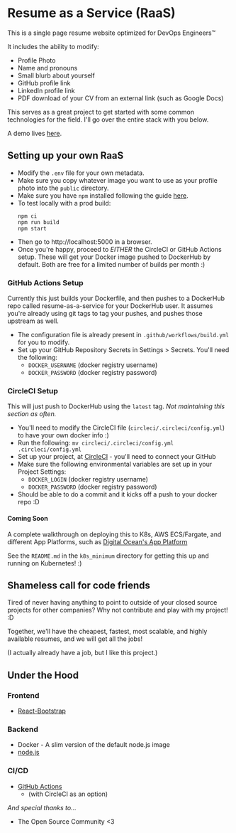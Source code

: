 Resume as a Service (RaaS)
=====================
This is a single page resume website optimized for DevOps Engineers&trade;

It includes the ability to modify:
* Profile Photo
* Name and pronouns
* Small blurb about yourself
* GitHub profile link
* LinkedIn profile link
* PDF download of your CV from an external link (such as Google Docs)

This serves as a great project to get started with some common technologies for
the field. I'll go over the entire stack with you below.

A demo lives [here](https://jessebot.io).

Setting up your own RaaS
-------------------------
* Modify the `.env` file for your own metadata.
* Make sure you copy whatever image you want to use as your profile photo into 
  the `public` directory.
* Make sure you have `npm` installed following the guide [here](https://docs.npmjs.com/cli/v7/configuring-npm/install).
* To test locally with a prod build:
  ```
  npm ci
  npm run build
  npm start
  ```
* Then go to http://localhost:5000 in a browser.
* Once you're happy, proceed to *EITHER* the CircleCI or GitHub Actions setup.
  These will get your Docker image pushed to DockerHub by default. Both are
  free for a limited number of builds per month :)

### GitHub Actions Setup
Currently this just builds your Dockerfile, and then pushes to a DockerHub repo called resume-as-a-service for your DockerHub user. It assumes you're already using git tags to tag your pushes, and pushes those upstream as well.

* The configuration file is already present in `.github/workflows/build.yml` for you to modify.
* Set up your GitHub Repository Secrets in Settings > Secrets. You'll need the following: 
  * `DOCKER_USERNAME` (docker registry username)
  * `DOCKER_PASSWORD` (docker registry password)

### CircleCI Setup
This will just push to DockerHub using the `latest` tag.
*Not maintaining this section as often.*

* You'll need to modify the CircleCI file (`circleci/.circleci/config.yml`) to have your own docker info :)
* Run the following: `mv circleci/.circleci/config.yml .circleci/config.yml`
* Set up your project, at [CircleCI](https://app.circleci.com/) - you'll need to connect your GitHub
* Make sure the following environmental variables are set up in your Project Settings:
  * `DOCKER_LOGIN` (docker registry username)
  * `DOCKER_PASSWORD` (docker registry password)
* Should be able to do a commit and it kicks off a push to your docker repo :D

#### Coming Soon
A complete walkthrough on deploying this to K8s, AWS ECS/Fargate, and different App Platforms, such as [Digital Ocean's App Platform](https://www.digitalocean.com/products/app-platform/)

See the `README.md` in the `k8s_minimum` directory for getting this up and
running on Kubernetes! :)

Shameless call for code friends
-------------------------------
Tired of never having anything to point to
outside of your closed source projects for other companies? Why not contribute 
and play with my project! :D

Together, we'll have the cheapest, fastest, most scalable, and highly available
resumes, and we will get all the jobs!

(I actually already have a job, but I like this project.)

Under the Hood
--------------

### Frontend
* [React-Bootstrap](https://react-bootstrap.github.io/)

### Backend
* Docker - A slim version of the default node.js image
* [node.js](https://nodejs.org/en/)

### CI/CD
* [GitHub Actions](https://github.com/features/actions)
  * (with CircleCI as an option)

_And special thanks to..._
* The Open Source Community <3
